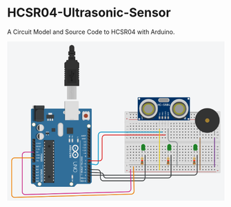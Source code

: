 # HCSR04-Ultrasonic-Sensor
A Circuit Model and Source Code to HCSR04 with Arduino.

<p align="center">
  <img width="600" src="/Circuit-Model.png">
</p>
